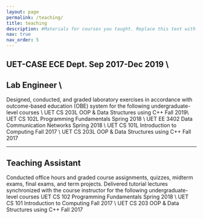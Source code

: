 ```yaml
---
layout: page
permalink: /teaching/
title: teaching  
description: #Materials for courses you taught. Replace this text with your description.
nav: true
nav_order: 5
---
```



UET-CASE ECE Dept.  Sep 2017-Dec 2019 \\
---
Lab Engineer \\
---

Designed, conducted, and graded laboratory exercises in accordance with outcome-based education 
(OBE) system for the following undergraduate-level courses \\
UET CS 203L OOP \& Data Structures using C++ Fall 2019\\
UET CS 102L Programming Fundamentals Spring 2018 \\
UET EE 3402 Data Communication Networks Spring 2018 \\
UET CS 101L Introduction to Computing  Fall 2017 \\
UET CS 203L OOP \& Data Structures using C++  Fall 2017 

---
Teaching Assistant
---

Conducted office hours and graded course assignments, quizzes, midterm exams, final exams, and term projects. Delivered tutorial lectures synchronized with the course instructor for the following undergraduate-level courses
UET CS 102 Programming Fundamentals Spring 2018 \\
UET CS 101 Introduction to Computing Fall 2017 \\
UET CS 203 OOP \& Data Structures using C++  Fall 2017

